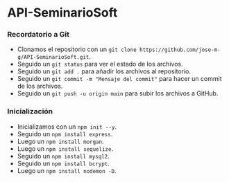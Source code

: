 # API-SeminarioSoft
### Recordatorio a Git
- Clonamos el repositorio con un `git clone https://github.com/jose-m-g/API-SeminarioSoft.git`.
- Seguido un `git status` para ver el estado de los archivos.
- Seguido un `git add .` para añadir los archivos al repositorio.
- Seguido un `git commit -m "Mensaje del commit"` para hacer un commit de los archivos.
- Seguido un `git push -u origin main` para subir los archivos a GitHub.

### Inicialización
- Inicializamos con un  `npm init --y`.
- Seguido un `npm install express`.
- Luego un `npm install morgan`.
- Luego un `npm install sequelize`.
- Seguido un `npm install mysql2`.
- Seguido un `npm install bcrypt`.
- Luego un `npm install nodemon -D`.




